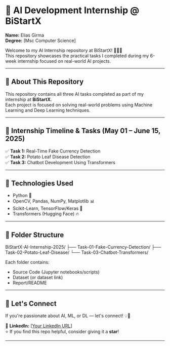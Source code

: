 # 🚀 AI Development Internship @ BiStartX

**Name:** Elias Girma  
**Degree:** [Msc Computer Science]

Welcome to my AI Internship repository at BiStartX! 👨‍💻✨  
This repository showcases the practical tasks I completed during my 6-week internship focused on real-world AI projects.

---

## 📌 About This Repository

This repository contains all three AI tasks completed as part of my internship at **BiStartX**.  
Each project is focused on solving real-world problems using Machine Learning and Deep Learning techniques.

---

## 📅 Internship Timeline & Tasks (May 01 – June 15, 2025)

✅ **Task 1:** Real-Time Fake Currency Detection  
✅ **Task 2:** Potato Leaf Disease Detection  
✅ **Task 3:** Chatbot Development Using Transformers  

---

## 🚀 Technologies Used

- Python 🐍  
- OpenCV, Pandas, NumPy, Matplotlib 📊  
- Scikit-Learn, TensorFlow/Keras 🤖  
- Transformers (Hugging Face) 🔥  

---

## 📁 Folder Structure
BiStartX-AI-Internship-2025/ ├── Task-01-Fake-Currency-Detection/ ├── Task-02-Potato-Leaf-Disease/ └── Task-03-Chatbot-Transformers/


Each folder contains:
- Source Code (Jupyter notebooks/scripts)
- Dataset (or dataset link)
- Report/README

---

## 🤝 Let's Connect

If you're passionate about AI, ML, or DL — let's connect! 💡💬

🔗 **LinkedIn:** [[Your LinkedIn URL](https://www.linkedin.com/in/elias-girma-155a09283/)]  
⭐ If you find this repo helpful, consider giving it a **star**!

---

